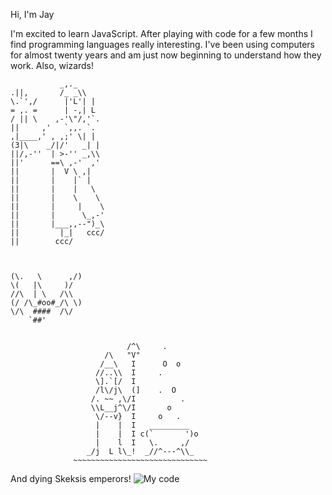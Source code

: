 Hi, I'm Jay

   I'm excited to learn JavaScript. After playing with code for a few months I find programming languages really interesting. I've been using computers for almost twenty years and am just now beginning to understand how they work. Also, wizards!
   
   ```
              _,._      
  .||,       /_ _\\     
 \.`',/      |'L'| |    
 = ,. =      | -,| L    
 / || \    ,-'\"/,'`.   
   ||     ,'   `,,. `.  
   ,|____,' , ,;' \| |  
  (3|\    _/|/'   _| |  
   ||/,-''  | >-'' _,\\ 
   ||'      ==\ ,-'  ,' 
   ||       |  V \ ,|   
   ||       |    |` |   
   ||       |    |   \  
   ||       |    \    \ 
   ||       |     |    \
   ||       |      \_,-'
   ||       |___,,--")_\
   ||         |_|   ccc/
   ||        ccc/  
   
   
   
   (\.   \      ,/)
  \(   |\     )/
  //\  | \   /\\
 (/ /\_#oo#_/\ \)
  \/\  ####  /\/
       `##'
  
                    
                             /^\     .
                        /\   "V"
                       /__\   I      O  o
                      //..\\  I     .
                      \].`[/  I
                      /l\/j\  (]    .  O
                     /. ~~ ,\/I          .
                     \\L__j^\/I       o
                      \/--v}  I     o   .
                      |    |  I   _________
                      |    |  I c(`       ')o
                      |    l  I   \.     ,/     
                    _/j  L l\_!  _//^---^\\_
                 ~~~~~~~~~~~~~~~~~~~~~~~~~~~~~~
  
   ```
And dying Skeksis emperors!
![My code](http://24.media.tumblr.com/de13b19d0c383a341023091cf5084a2d/tumblr_mlgclbUnoN1qemqg0o1_500.gif)
